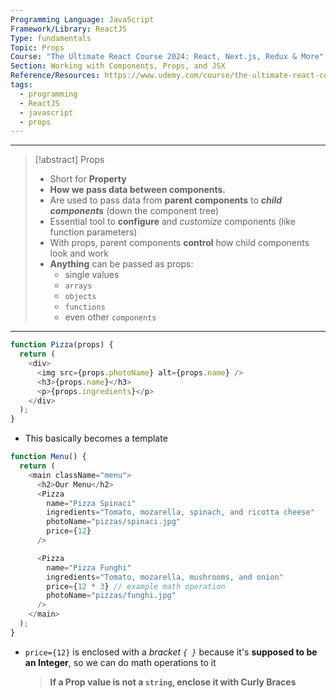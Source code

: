 ```yaml
---
Programming Language: JavaScript
Framework/Library: ReactJS
Type: fundamentals
Topic: Props
Course: "The Ultimate React Course 2024: React, Next.js, Redux & More"
Section: Working with Components, Props, and JSX
Reference/Resources: https://www.udemy.com/course/the-ultimate-react-course/
tags:
  - programming
  - ReactJS
  - javascript
  - props
---
```

---

> [!abstract] Props
> - Short for __Property__
> - __How we pass data between components.__
> - Are used to pass data from __parent components__ to ___child components___ (down the component tree)
> - Essential tool to __configure__ and *customize* components (like function parameters)
> - With props, parent components **control** how child components look and work
> - **Anything** can be passed as props:
> 	- single values
> 	- `arrays`
> 	- `objects`
> 	- `functions`
> 	- even other `components`

---

```js
function Pizza(props) {
  return (
    <div>
      <img src={props.photoName} alt={props.name} />
      <h3>{props.name}</h3>
      <p>{props.ingredients}</p>
    </div>
  );
}
```
- This basically becomes a template

```js
function Menu() {
  return (
    <main className="menu">
      <h2>Our Menu</h2>
      <Pizza
        name="Pizza Spinaci"
        ingredients="Tomato, mozarella, spinach, and ricotta cheese"
        photoName="pizzas/spinaci.jpg"
        price={12}
      />

      <Pizza
        name="Pizza Funghi"
        ingredients="Tomato, mozarella, mushrooms, and onion"
        price={12 * 3} // example math operation
        photoName="pizzas/funghi.jpg"
      />
    </main>
  );
}
```
- `price={12}` is enclosed with a _bracket `{ }`_ because it's __supposed to be an Integer__, so we can do math operations to it
  > __If a Prop value is not a `string`, enclose it with Curly Braces__

